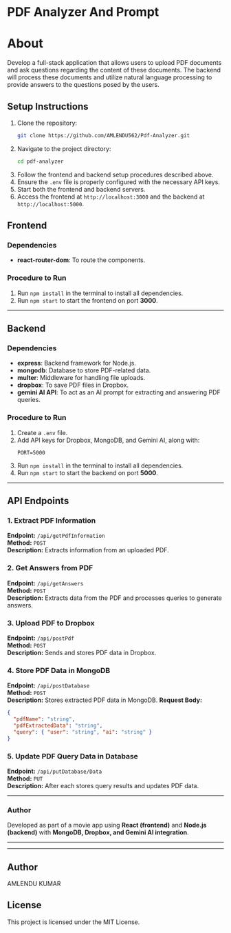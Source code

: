 # PDF Analyzer And Prompt

# About  
Develop a full-stack application that allows users to upload PDF documents and ask questions regarding the content of these documents. 
The backend will process these documents and utilize natural language processing to provide answers to the questions posed by the users.

## Setup Instructions
1. Clone the repository:  
   ```sh
   git clone https://github.com/AMLENDU562/Pdf-Analyzer.git
   ```
2. Navigate to the project directory:  
   ```sh
   cd pdf-analyzer
   ```
3. Follow the frontend and backend setup procedures described above.
4. Ensure the `.env` file is properly configured with the necessary API keys.
5. Start both the frontend and backend servers.
6. Access the frontend at `http://localhost:3000` and the backend at `http://localhost:5000`.
   
## Frontend

### Dependencies
- **react-router-dom**: To route the components.

### Procedure to Run
1. Run `npm install` in the terminal to install all dependencies.
2. Run `npm start` to start the frontend on port **3000**.

---

## Backend

### Dependencies
- **express**: Backend framework for Node.js.
- **mongodb**: Database to store PDF-related data.
- **multer**: Middleware for handling file uploads.
- **dropbox**: To save PDF files in Dropbox.
- **gemini AI API**: To act as an AI prompt for extracting and answering PDF queries.

### Procedure to Run
1. Create a `.env` file.
2. Add API keys for Dropbox, MongoDB, and Gemini AI, along with:
   ```env
   PORT=5000
   ```
3. Run `npm install` in the terminal to install all dependencies.
4. Run `npm start` to start the backend on port **5000**.

---

## API Endpoints

### 1. Extract PDF Information
**Endpoint:** `/api/getPdfInformation`  
**Method:** `POST`  
**Description:** Extracts information from an uploaded PDF.

### 2. Get Answers from PDF
**Endpoint:** `/api/getAnswers`  
**Method:** `POST`  
**Description:** Extracts data from the PDF and processes queries to generate answers.

### 3. Upload PDF to Dropbox
**Endpoint:** `/api/postPdf`  
**Method:** `POST`  
**Description:** Sends and stores PDF data in Dropbox.

### 4. Store PDF Data in MongoDB
**Endpoint:** `/api/postDatabase`  
**Method:** `POST`  
**Description:** Stores extracted PDF data in MongoDB.
**Request Body:**
```json
{
  "pdfName": "string",
  "pdfExtractedData": "string",
  "query": { "user": "string", "ai": "string" }
}
```

### 5. Update PDF Query Data in Database
**Endpoint:** `/api/putDatabase/Data`  
**Method:** `PUT`  
**Description:** After each stores query results and updates PDF data. 

---

### Author
Developed as part of a movie app using **React (frontend)** and **Node.js (backend)** with **MongoDB, Dropbox, and Gemini AI integration**.

---



---
## Author
AMLENDU KUMAR

## License
This project is licensed under the MIT License.

